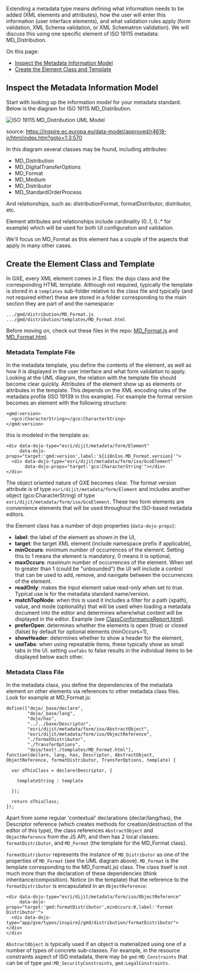 Extending a metadata type means defining what information needs to be added (XML elements and attributes), how the user will enter this information (user interface elements), and what validation rules apply (form validation, XML Schema validation, or XML Schematron validation). We will discuss this using one specific element of ISO 19115 metadata: MD_Distribution.

On this page:
- [Inspect the Metadata Information Model](#inspect-the-metadata-information-model)
- [Create the Element Class and Template](#create-the-element-class-and-template)


## Inspect the Metadata Information Model

Start with looking up the information model for your metadata standard. Below is the diagram for ISO 19115 MD_Distribution. 

![ISO 19115 MD_Distribution UML Model](https://inspire.ec.europa.eu/data-model/approved/r4618-ir/html/EARoot/EA1/EA3/EA13/EA11/EA2668.png)

source: https://inspire.ec.europa.eu/data-model/approved/r4618-ir/html/index.htm?goto=1:3:570

In this diagram several classes may be found, including attributes:
- MD_Distribution
- MD_DigitalTransferOptions
- MD_Format
- MD_Medium
- MD_Distributor
- MD_StandardOrderProcess

And relationships, such as: distributionFormat, formatDistributor, distributor, etc. 

Element attributes and relationships include cardinality (0..1, 0..* for example) which will be used for both UI configuration and validation.

We'll focus on MD_Format as this element has a couple of the aspects that apply in many other cases.

## Create the Element Class and Template

In GXE, every XML element comes in 2 files: the dojo class and the corresponding HTML template. Although not required, typically the template is stored in a `templates` sub-folder relative to the class file and typically (and not required either) these are stored in a folder corresponding to the main section they are part of and the namespace:

```
.../gmd/distribution/MD_Format.js
.../gmd/distribution/templates/MD_Format.html
```

Before moving on, check out these files in the repo: [MD_Format.js](https://github.com/Esri/geoportal-server-catalog/blob/master/geoportal/src/main/webapp/app/gxe/types/inspire2/gmd/distribution/MD_Format.js) and [MD_Format.html](https://github.com/Esri/geoportal-server-catalog/blob/master/geoportal/src/main/webapp/app/gxe/types/inspire2/gmd/distribution/templates/MD_Format.html).

### Metadata Template File

In the metadata template, you define the contents of the element, as well as how it is displayed in the user interface and what form validation to apply. Looking at the UML diagram, the relation with the template file should become clear quickly. Attributes of the element show up as elements or attributes in the template. This depends on the XML encoding rules of the metadata profile (ISO 19139 in this example). For example the format version becomes an element with the following structure:

```
<gmd:version>
  <gco:CharacterString></gco:CharacterString>
</gmd:version>
```

this is modeled in the template as:
```
<div data-dojo-type="esri/dijit/metadata/form/Element"
     data-dojo-props="target:'gmd:version',label:'${i18nIso.MD_Format.version}'">
  <div data-dojo-type="esri/dijit/metadata/form/iso/GcoElement"
       data-dojo-props="target:'gco:CharacterString'"></div>
</div>
```

The object oriented nature of GXE becomes clear. The format version attribute is of type `esri/dijit/metadata/form/Element` and includes another object (gco:CharacterString) of type `esri/dijit/metadata/form/iso/GcoElement`. These two form elements are convenience elements that will be used throughout the ISO-based metadata editors.

the Element class has a number of dojo properties (`data-dojo-props`):
- **label**: the label of the element as shown in the UI,
- **target**: the target XML element (include namespace prefix if applicable), 
- **minOccurs**: minimum number of occurrences of the element. Setting this to 1 means the element is mandatory, 0 means it is optional,
- **maxOccurs**: maximum number of occurrences of the element. When set to greater than 1 (could be "unbounded") the UI will include a control that can be used to add, remove, and navigate between the occurrences of the element.
- **readOnly**: makes the input element value read-only when set to true. Typical use is for the metadata standard name/version.
- **matchTopNode**: when this is used it includes a filter for a path (xpath), value, and mode (optionality) that will be used when loading a metadata document into the editor and determines where/what content will be displayed in the editor. Example (see [ClassConformanceReport.html](https://github.com/Esri/geoportal-server-catalog/blob/master/geoportal/src/main/webapp/app/gxe/types/inspire2/srv/dataQuality/templates/ClassConformanceReport.html)).
- **preferOpen**: determines whether the elements is open (true) or closed (false) by default for optional elements (minOccurs=1),
- **showHeader**: determines whether to show a header for the element,
- **useTabs**: when using repeatable items, these typically show as small tabs in the UI. setting `useTabs` to false results in the individual items to be displayed below each other.


### Metadata Class File

In the metadata class, you define the dependencies of the metadata element on other elements via references to other metadata class files. Look for example at MD_Format.js:

```
define(["dojo/_base/declare",
        "dojo/_base/lang",
        "dojo/has",
        "../../base/Descriptor",
        "esri/dijit/metadata/form/iso/AbstractObject",
        "esri/dijit/metadata/form/iso/ObjectReference",
        "./formatDistributor",
        "./TransferOptions",
        "dojo/text!./templates/MD_Format.html"],
function(declare, lang, has, Descriptor, AbstractObject, ObjectReference, formatDistributor, TransferOptions, template) {

  var oThisClass = declare(Descriptor, {

    templateString : template

  });

  return oThisClass;
});
```

Apart from some regular 'contextual' declarations (declar/lang/has), the Descriptor reference (which creates methods for creation/destruction of the editor of this type), the class references `AbstractObject` and `ObjectReference` from the JS API, and then has 2 local classes: `formatDistributor`, and `MD_Format` (the template for the MD_Format class).

`formatDistributor` represents the instance of `MD_Distributor` as one of the properties of `MD_Format` (see the UML diagram above). `MD_Format` is the template corresponding to the MD_Format(.js) class. The class itself is not much more than the declaration of these dependencies (think inheritance/composition). Notice (in the template) that the reference to the `formatDistributor` is encapsulated in an `ObjectReference`:

```
<div data-dojo-type="esri/dijit/metadata/form/iso/ObjectReference"
     data-dojo-props="target:'gmd:formatDistributor',minOccurs:0,label:'Format Distributor'">
  <div data-dojo-type="app/gxe/types/inspire2/gmd/distribution/formatDistributor"></div>
</div>
```

`AbstractObject` is typically used if an object is materialized using one of a number of types of concrete sub-classes. For example, in the resource constraints aspect of ISO metadata, there may be `gmd:MD_Constraints` that can be of type `gmd:MD_SecurityConstraints`, `gmd:LegalConstraints`.

